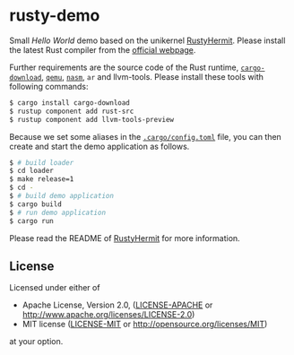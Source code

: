 # rusty-demo

Small *Hello World* demo based on the unikernel [RustyHermit](https://github.com/hermitcore/libhermit-rs).
Please install the latest Rust compiler from the [official webpage](https://www.rust-lang.org/).

Further requirements are the source code of the Rust runtime, [`cargo-download`](https://crates.io/crates/cargo-download), [`qemu`](https://www.qemu.org), [`nasm`](https://www.nasm.us/), `ar` and llvm-tools.
Please install these tools with following commands:

```sh
$ cargo install cargo-download
$ rustup component add rust-src
$ rustup component add llvm-tools-preview
```

Because we set some aliases in the [`.cargo/config.toml`](https://github.com/hermitcore/rusty-demo/blob/master/.cargo/config.toml) file, you can then create and start the demo application as follows.
```sh
$ # build loader
$ cd loader
$ make release=1
$ cd -
$ # build demo application
$ cargo build
$ # run demo application
$ cargo run
```

Please read the README of [RustyHermit](https://github.com/hermitcore/libhermit-rs) for more information.

## License

Licensed under either of

* Apache License, Version 2.0, ([LICENSE-APACHE](LICENSE-APACHE) or http://www.apache.org/licenses/LICENSE-2.0)
* MIT license ([LICENSE-MIT](LICENSE-MIT) or http://opensource.org/licenses/MIT)

at your option.
